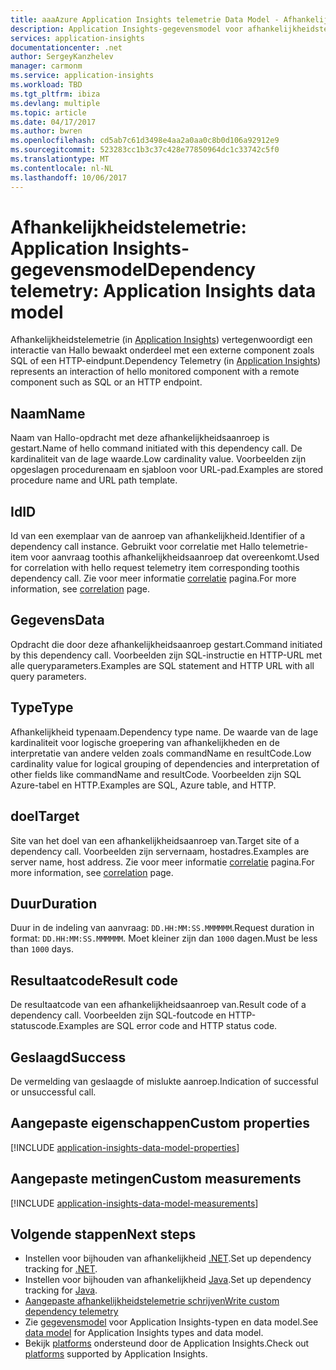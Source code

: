 ```yaml
---
title: aaaAzure Application Insights telemetrie Data Model - Afhankelijkheidstelemetrie | Microsoft Docs
description: Application Insights-gegevensmodel voor afhankelijkheidstelemetrie
services: application-insights
documentationcenter: .net
author: SergeyKanzhelev
manager: carmonm
ms.service: application-insights
ms.workload: TBD
ms.tgt_pltfrm: ibiza
ms.devlang: multiple
ms.topic: article
ms.date: 04/17/2017
ms.author: bwren
ms.openlocfilehash: cd5ab7c61d3498e4aa2a0aa0c8b0d106a92912e9
ms.sourcegitcommit: 523283cc1b3c37c428e77850964dc1c33742c5f0
ms.translationtype: MT
ms.contentlocale: nl-NL
ms.lasthandoff: 10/06/2017
---
```

# <a name="dependency-telemetry-application-insights-data-model"></a><span data-ttu-id="2c5ac-103">Afhankelijkheidstelemetrie: Application Insights-gegevensmodel</span><span class="sxs-lookup"><span data-stu-id="2c5ac-103">Dependency telemetry: Application Insights data model</span></span>

<span data-ttu-id="2c5ac-104">Afhankelijkheidstelemetrie (in [Application Insights](app-insights-overview.md)) vertegenwoordigt een interactie van Hallo bewaakt onderdeel met een externe component zoals SQL of een HTTP-eindpunt.</span><span class="sxs-lookup"><span data-stu-id="2c5ac-104">Dependency Telemetry (in [Application Insights](app-insights-overview.md)) represents an interaction of hello monitored component with a remote component such as SQL or an HTTP endpoint.</span></span>

## <a name="name"></a><span data-ttu-id="2c5ac-105">Naam</span><span class="sxs-lookup"><span data-stu-id="2c5ac-105">Name</span></span>

<span data-ttu-id="2c5ac-106">Naam van Hallo-opdracht met deze afhankelijkheidsaanroep is gestart.</span><span class="sxs-lookup"><span data-stu-id="2c5ac-106">Name of hello command initiated with this dependency call.</span></span> <span data-ttu-id="2c5ac-107">De kardinaliteit van de lage waarde.</span><span class="sxs-lookup"><span data-stu-id="2c5ac-107">Low cardinality value.</span></span> <span data-ttu-id="2c5ac-108">Voorbeelden zijn opgeslagen procedurenaam en sjabloon voor URL-pad.</span><span class="sxs-lookup"><span data-stu-id="2c5ac-108">Examples are stored procedure name and URL path template.</span></span>

## <a name="id"></a><span data-ttu-id="2c5ac-109">Id</span><span class="sxs-lookup"><span data-stu-id="2c5ac-109">ID</span></span>

<span data-ttu-id="2c5ac-110">Id van een exemplaar van de aanroep van afhankelijkheid.</span><span class="sxs-lookup"><span data-stu-id="2c5ac-110">Identifier of a dependency call instance.</span></span> <span data-ttu-id="2c5ac-111">Gebruikt voor correlatie met Hallo telemetrie-item voor aanvraag toothis afhankelijkheidsaanroep dat overeenkomt.</span><span class="sxs-lookup"><span data-stu-id="2c5ac-111">Used for correlation with hello request telemetry item corresponding toothis dependency call.</span></span> <span data-ttu-id="2c5ac-112">Zie voor meer informatie [correlatie](application-insights-correlation.md) pagina.</span><span class="sxs-lookup"><span data-stu-id="2c5ac-112">For more information, see [correlation](application-insights-correlation.md) page.</span></span>

## <a name="data"></a><span data-ttu-id="2c5ac-113">Gegevens</span><span class="sxs-lookup"><span data-stu-id="2c5ac-113">Data</span></span>

<span data-ttu-id="2c5ac-114">Opdracht die door deze afhankelijkheidsaanroep gestart.</span><span class="sxs-lookup"><span data-stu-id="2c5ac-114">Command initiated by this dependency call.</span></span> <span data-ttu-id="2c5ac-115">Voorbeelden zijn SQL-instructie en HTTP-URL met alle queryparameters.</span><span class="sxs-lookup"><span data-stu-id="2c5ac-115">Examples are SQL statement and HTTP URL with all query parameters.</span></span>

## <a name="type"></a><span data-ttu-id="2c5ac-116">Type</span><span class="sxs-lookup"><span data-stu-id="2c5ac-116">Type</span></span>

<span data-ttu-id="2c5ac-117">Afhankelijkheid typenaam.</span><span class="sxs-lookup"><span data-stu-id="2c5ac-117">Dependency type name.</span></span> <span data-ttu-id="2c5ac-118">De waarde van de lage kardinaliteit voor logische groepering van afhankelijkheden en de interpretatie van andere velden zoals commandName en resultCode.</span><span class="sxs-lookup"><span data-stu-id="2c5ac-118">Low cardinality value for logical grouping of dependencies and interpretation of other fields like commandName and resultCode.</span></span> <span data-ttu-id="2c5ac-119">Voorbeelden zijn SQL Azure-tabel en HTTP.</span><span class="sxs-lookup"><span data-stu-id="2c5ac-119">Examples are SQL, Azure table, and HTTP.</span></span>

## <a name="target"></a><span data-ttu-id="2c5ac-120">doel</span><span class="sxs-lookup"><span data-stu-id="2c5ac-120">Target</span></span>

<span data-ttu-id="2c5ac-121">Site van het doel van een afhankelijkheidsaanroep van.</span><span class="sxs-lookup"><span data-stu-id="2c5ac-121">Target site of a dependency call.</span></span> <span data-ttu-id="2c5ac-122">Voorbeelden zijn servernaam, hostadres.</span><span class="sxs-lookup"><span data-stu-id="2c5ac-122">Examples are server name, host address.</span></span> <span data-ttu-id="2c5ac-123">Zie voor meer informatie [correlatie](application-insights-correlation.md) pagina.</span><span class="sxs-lookup"><span data-stu-id="2c5ac-123">For more information, see [correlation](application-insights-correlation.md) page.</span></span>

## <a name="duration"></a><span data-ttu-id="2c5ac-124">Duur</span><span class="sxs-lookup"><span data-stu-id="2c5ac-124">Duration</span></span>

<span data-ttu-id="2c5ac-125">Duur in de indeling van aanvraag: `DD.HH:MM:SS.MMMMMM`.</span><span class="sxs-lookup"><span data-stu-id="2c5ac-125">Request duration in format: `DD.HH:MM:SS.MMMMMM`.</span></span> <span data-ttu-id="2c5ac-126">Moet kleiner zijn dan `1000` dagen.</span><span class="sxs-lookup"><span data-stu-id="2c5ac-126">Must be less than `1000` days.</span></span>

## <a name="result-code"></a><span data-ttu-id="2c5ac-127">Resultaatcode</span><span class="sxs-lookup"><span data-stu-id="2c5ac-127">Result code</span></span>

<span data-ttu-id="2c5ac-128">De resultaatcode van een afhankelijkheidsaanroep van.</span><span class="sxs-lookup"><span data-stu-id="2c5ac-128">Result code of a dependency call.</span></span> <span data-ttu-id="2c5ac-129">Voorbeelden zijn SQL-foutcode en HTTP-statuscode.</span><span class="sxs-lookup"><span data-stu-id="2c5ac-129">Examples are SQL error code and HTTP status code.</span></span>

## <a name="success"></a><span data-ttu-id="2c5ac-130">Geslaagd</span><span class="sxs-lookup"><span data-stu-id="2c5ac-130">Success</span></span>

<span data-ttu-id="2c5ac-131">De vermelding van geslaagde of mislukte aanroep.</span><span class="sxs-lookup"><span data-stu-id="2c5ac-131">Indication of successful or unsuccessful call.</span></span>

## <a name="custom-properties"></a><span data-ttu-id="2c5ac-132">Aangepaste eigenschappen</span><span class="sxs-lookup"><span data-stu-id="2c5ac-132">Custom properties</span></span>

[!INCLUDE [application-insights-data-model-properties](../../includes/application-insights-data-model-properties.md)]

## <a name="custom-measurements"></a><span data-ttu-id="2c5ac-133">Aangepaste metingen</span><span class="sxs-lookup"><span data-stu-id="2c5ac-133">Custom measurements</span></span>

[!INCLUDE [application-insights-data-model-measurements](../../includes/application-insights-data-model-measurements.md)]


## <a name="next-steps"></a><span data-ttu-id="2c5ac-134">Volgende stappen</span><span class="sxs-lookup"><span data-stu-id="2c5ac-134">Next steps</span></span>

- <span data-ttu-id="2c5ac-135">Instellen voor bijhouden van afhankelijkheid [.NET](app-insights-asp-net-dependencies.md).</span><span class="sxs-lookup"><span data-stu-id="2c5ac-135">Set up dependency tracking for [.NET](app-insights-asp-net-dependencies.md).</span></span>
- <span data-ttu-id="2c5ac-136">Instellen voor bijhouden van afhankelijkheid [Java](app-insights-java-agent.md).</span><span class="sxs-lookup"><span data-stu-id="2c5ac-136">Set up dependency tracking for [Java](app-insights-java-agent.md).</span></span>
- [<span data-ttu-id="2c5ac-137">Aangepaste afhankelijkheidstelemetrie schrijven</span><span class="sxs-lookup"><span data-stu-id="2c5ac-137">Write custom dependency telemetry</span></span>](app-insights-api-custom-events-metrics.md#trackdependency)
- <span data-ttu-id="2c5ac-138">Zie [gegevensmodel](application-insights-data-model.md) voor Application Insights-typen en data model.</span><span class="sxs-lookup"><span data-stu-id="2c5ac-138">See [data model](application-insights-data-model.md) for Application Insights types and data model.</span></span>
- <span data-ttu-id="2c5ac-139">Bekijk [platforms](app-insights-platforms.md) ondersteund door de Application Insights.</span><span class="sxs-lookup"><span data-stu-id="2c5ac-139">Check out [platforms](app-insights-platforms.md) supported by Application Insights.</span></span>
